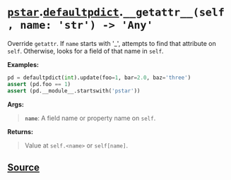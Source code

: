 # [`pstar`](./pstar.md).[`defaultpdict`](./pstar_defaultpdict.md).`__getattr__(self, name: 'str') -> 'Any'`

Override `getattr`. If `name` starts with '_', attempts to find that attribute on `self`. Otherwise, looks for a field of that name in `self`.

**Examples:**
```python
pd = defaultpdict(int).update(foo=1, bar=2.0, baz='three')
assert (pd.foo == 1)
assert (pd.__module__.startswith('pstar'))
```

**Args:**

>    **`name`**: A field name or property name on `self`.

**Returns:**

>    Value at `self.<name>` or `self[name]`.



## [Source](../pstar/pstar.py#L594-L613)